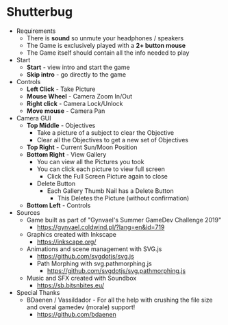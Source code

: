 # Shutterbug
- Requirements
    - There is **sound** so unmute your headphones / speakers
    - The Game is exclusively played with a **2+ button mouse**
    - The Game itself should contain all the info needed to play    
- Start 
    - **Start** - view intro and start the game
    - **Skip intro** - go directly to the game
- Controls
    - **Left Click** - Take Picture
    - **Mouse Wheel** - Camera Zoom In/Out
    - **Right click** - Camera Lock/Unlock
    - **Move mouse** - Camera Pan
- Camera GUI
    - **Top Middle** - Objectives         
        - Take a picture of a subject to clear the Objective
        - Clear all the Objectives to get a new set of Objectives
    - **Top Right** - Current Sun/Moon Position  
    - **Bottom Right** - View Gallery
        - You can view all the Pictures you took
        - You can click each picture to view full screen
            - Click the Full Screen Picture again to close
        - Delete Button
            - Each Gallery Thumb Nail has a Delete Button
                - This Deletes the Picture (without confirmation)
    - **Bottom Left** - Controls
- Sources
    - Game built as part of "Gynvael's Summer GameDev Challenge 2019"
        - https://gynvael.coldwind.pl/?lang=en&id=719
    - Graphics created with Inkscape
        - https://inkscape.org/
    - Animations and scene management with SVG.js
        - https://github.com/svgdotjs/svg.js
        - Path Morphing with svg.pathmorphing.js
            - https://github.com/svgdotjs/svg.pathmorphing.js
    - Music and SFX created with Soundbox
        - https://sb.bitsnbites.eu/
- Special Thanks
    - BDaenen / Vassildador - For all the help with crushing the file size and overal gamedev (morale) support!
        - https://github.com/bdaenen
